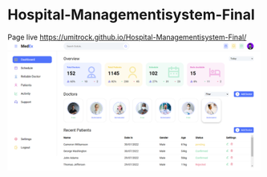 # Hospital-Managementisystem-Final
Page live https://umitrock.github.io/Hospital-Managementisystem-Final/
<img src="https://github.com/UmitRock/Hospital-Managementisystem-Final/blob/main/pange.png?raw=true" alt="">


